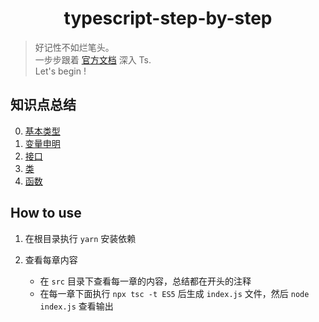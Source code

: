 <h1 align="center">typescript-step-by-step</h1>

> 好记性不如烂笔头。<br />
> 一步步跟着 [官方文档](https://www.typescriptlang.org/docs/home.html) 深入 Ts. <br />
> Let's begin !

## 知识点总结

0. [基本类型](https://github.com/liuxingyu521/typescript-step-by-step/blob/master/src/00-basic-types/index.ts)
1. [变量申明](https://github.com/liuxingyu521/typescript-step-by-step/blob/master/src/01-variable-declarations/index.ts)
2. [接口](https://github.com/liuxingyu521/typescript-step-by-step/blob/master/src/02-interfaces/index.ts)
3. [类](https://github.com/liuxingyu521/typescript-step-by-step/blob/master/src/03-classes/index.ts)
3. [函数](https://github.com/liuxingyu521/typescript-step-by-step/blob/master/src/04-functions/index.ts)

## How to use

1. 在根目录执行 `yarn` 安装依赖
2. 查看每章内容

    - 在 `src` 目录下查看每一章的内容，总结都在开头的注释
    - 在每一章下面执行 `npx tsc -t ES5` 后生成 `index.js` 文件，然后 `node index.js` 查看输出
